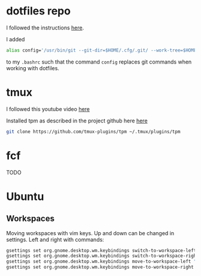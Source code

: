 # dotfiles repo
I followed the instructions [here](https://www.ackama.com/what-we-think/the-best-way-to-store-your-dotfiles-a-bare-git-repository-explained/). 

I added 
```bash
alias config='/usr/bin/git --git-dir=$HOME/.cfg/.git/ --work-tree=$HOME'
```
to my `.bashrc` such that the command `config` replaces git commands when working with dotfiles. 

# tmux
I followed this youtube video [here](https://www.youtube.com/watch?v=Yl7NFenTgIo)

Installed tpm as described in the project github here [here](https://github.com/tmux-plugins/tpm)
```bash
git clone https://github.com/tmux-plugins/tpm ~/.tmux/plugins/tpm
```

# fcf
TODO

# Ubuntu
## Workspaces
Moving workspaces with vim keys. Up and down can be changed in settings. Left and right with commands:
```bash
gsettings set org.gnome.desktop.wm.keybindings switch-to-workspace-left "['<Primary><Alt>h']"
gsettings set org.gnome.desktop.wm.keybindings switch-to-workspace-right "['<Primary><Alt>l']"
gsettings set org.gnome.desktop.wm.keybindings move-to-workspace-left "['<Primary><Shift><Alt>h']"
gsettings set org.gnome.desktop.wm.keybindings move-to-workspace-right "['<Primary><Shift><Alt>l']"
```


